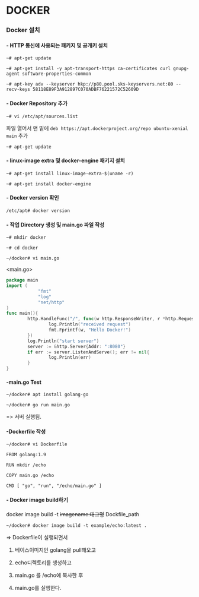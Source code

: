 # DOCKER

### Docker 설치

#### - HTTP 통신에 사용되는 패키지 및 공개키 설치

`~# apt-get update`

`~# apt-get install -y apt-transport-https ca-certificates curl gnupg-agent software-properties-common`

`~# apt-key adv --keyserver hkp://p80.pool.sks-keyservers.net:80 --recv-keys 58118E89F3A912897C070ADBF76221572C52609D`

#### - Docker Repository 추가

`~# vi /etc/apt/sources.list`

파일 열어서 맨 밑에 `deb https://apt.dockerproject.org/repo ubuntu-xenial main`  추가

`~# apt-get update`

#### - linux-image extra 및 docker-engine 패키지 설치

`~# apt-get install linux-image-extra-$(uname -r)`

`~# apt-get install docker-engine`

#### - Docker version 확인

`/etc/apt# docker version` 

 #### - 작업 Directory 생성 및 main.go 파일 작성

`~# mkdir docker`

`~# cd docker`

`~/docker# vi main.go`

<main.go>

```go
package main 
import (
			"fmt"
			"log"
			"net/http"
)
func main(){
		http.HandleFunc("/", func(w http.ResponseWriter, r *http.Request){
				log.Println("received request")
				fmt.Fprintf(w, "Hello Docker!")
		})
		log.Println("start server")
		server := &http.Server{Addr: ":8080"}
		if err := server.ListenAndServe(); err != nil{
				log.Println(err)
		}		
}
```

#### -main.go Test

`~/docker# apt install golang-go`

`~/docker# go run main.go`

=> 서버 실행됨.

#### -Dockerfile 작성

`~/docker# vi Dockerfile`

```
FROM golang:1.9

RUN mkdir /echo

COPY main.go /echo

CMD [ "go", "run", "/echo/main.go" ] 
```

#### - Docker image build하기

docker image build -t ~~imagename:대그명~~ Dockfile_path

`~/docker# docker image build -t example/echo:latest .` 

=> Dockerfile이 실행되면서 

1) 베이스이미지인 golang을 pull해오고

2) echo디렉토리를 생성하고

3) main.go 를 /echo에 복사한 후

4) main.go를 실행한다.